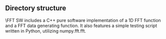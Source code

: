 ## Directory structure
\FFT SW includes a C++ pure software implementation of a 1D FFT function and a FFT data generating function. It also features a simple testing script written in Python, utilizing numpy.fft.fft.
